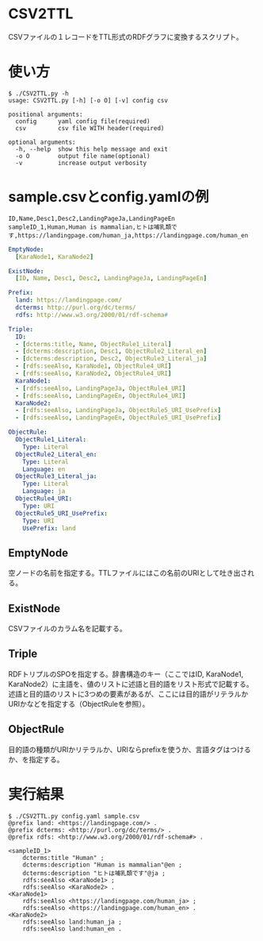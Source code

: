 # CSV2TTL
CSVファイルの１レコードをTTL形式のRDFグラフに変換するスクリプト。
# 使い方
```
$ ./CSV2TTL.py -h
usage: CSV2TTL.py [-h] [-o O] [-v] config csv

positional arguments:
  config      yaml config file(required)
  csv         csv file WITH header(required)

optional arguments:
  -h, --help  show this help message and exit
  -o O        output file name(optional)
  -v          increase output verbosity
```
# sample.csvとconfig.yamlの例
```sample.csv
ID,Name,Desc1,Desc2,LandingPageJa,LandingPageEn
sampleID_1,Human,Human is mammalian,ヒトは哺乳類です,https://landingpage.com/human_ja,https://landingpage.com/human_en
```
```config.yaml
EmptyNode:
  [KaraNode1, KaraNode2]

ExistNode:
  [ID, Name, Desc1, Desc2, LandingPageJa, LandingPageEn]

Prefix:
  land: https://landingpage.com/
  dcterms: http://purl.org/dc/terms/
  rdfs: http://www.w3.org/2000/01/rdf-schema#

Triple:
  ID:
  - [dcterms:title, Name, ObjectRule1_Literal]
  - [dcterms:description, Desc1, ObjectRule2_Literal_en]
  - [dcterms:description, Desc2, ObjectRule3_Literal_ja]
  - [rdfs:seeAlso, KaraNode1, ObjectRule4_URI]
  - [rdfs:seeAlso, KaraNode2, ObjectRule4_URI]
  KaraNode1:
  - [rdfs:seeAlso, LandingPageJa, ObjectRule4_URI]
  - [rdfs:seeAlso, LandingPageEn, ObjectRule4_URI]
  KaraNode2:
  - [rdfs:seeAlso, LandingPageJa, ObjectRule5_URI_UsePrefix]
  - [rdfs:seeAlso, LandingPageEn, ObjectRule5_URI_UsePrefix]

ObjectRule:
  ObjectRule1_Literal:
    Type: Literal
  ObjectRule2_Literal_en:
    Type: Literal
    Language: en
  ObjectRule3_Literal_ja:
    Type: Literal
    Language: ja
  ObjectRule4_URI:
    Type: URI
  ObjectRule5_URI_UsePrefix:
    Type: URI
    UsePrefix: land
```
## EmptyNode
空ノードの名前を指定する。TTLファイルにはこの名前のURIとして吐き出される。
## ExistNode
CSVファイルのカラム名を記載する。
## Triple
RDFトリプルのSPOを指定する。辞書構造のキー（ここではID, KaraNode1, KaraNode2）に主語を、値のリストに述語と目的語をリスト形式で記載する。
述語と目的語のリストに3つめの要素があるが、ここには目的語がリテラルかURIかなどを指定する（ObjectRuleを参照）。
## ObjectRule
目的語の種類がURIかリテラルか、URIならprefixを使うか、言語タグはつけるか、を指定する。

# 実行結果
```
$ ./CSV2TTL.py config.yaml sample.csv
@prefix land: <https://landingpage.com/> .
@prefix dcterms: <http://purl.org/dc/terms/> .
@prefix rdfs: <http://www.w3.org/2000/01/rdf-schema#> .

<sampleID_1>
    dcterms:title "Human" ;
    dcterms:description "Human is mammalian"@en ;
    dcterms:description "ヒトは哺乳類です"@ja ;
    rdfs:seeAlso <KaraNode1> ;
    rdfs:seeAlso <KaraNode2> .
<KaraNode1>
    rdfs:seeAlso <https://landingpage.com/human_ja> ;
    rdfs:seeAlso <https://landingpage.com/human_en> .
<KaraNode2>
    rdfs:seeAlso land:human_ja ;
    rdfs:seeAlso land:human_en .

```